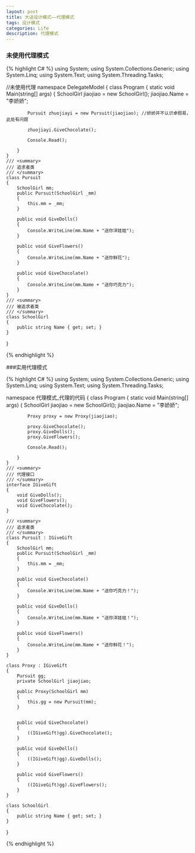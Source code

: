 ```yaml
---
layout: post
title: 大话设计模式——代理模式
tags: 设计模式
categories: Life
description: 代理模式
---
```




### 未使用代理模式

{% highlight C# %}
using System;
using System.Collections.Generic;
using System.Linq;
using System.Text;
using System.Threading.Tasks;

//未使用代理
namespace DelegateModel
{
    class Program
    {
        static void Main(string[] args)
        {
            SchoolGirl jiaojiao = new SchoolGirl();
            jiaojiao.Name = "李娇娇";

            Pursuit zhuojiayi = new Pursuit(jiaojiao); //娇娇并不认识卓假易，此处有问题

            zhuojiayi.GiveChocolate();

            Console.Read();

        }
    }
    /// <summary>
    /// 追求者类
    /// </summary>
    class Pursuit
    {
        SchoolGirl mm;
        public Pursuit(SchoolGirl _mm)
        {
            this.mm = _mm;
        }

        public void GiveDolls()
        {
            Console.WriteLine(mm.Name + "送你洋娃娃");
        }

        public void GiveFlowers()
        {
            Console.WriteLine(mm.Name + "送你鲜花");
        }

        public void GiveChocolate()
        {
            Console.WriteLine(mm.Name + "送你巧克力");
        }
    }
    /// <summary>
    /// 被追求者类
    /// </summary>
    class SchoolGirl
    {
        public string Name { get; set; }
    }
}


{% endhighlight %}


###实用代理模式

{% highlight C# %}
using System;
using System.Collections.Generic;
using System.Linq;
using System.Text;
using System.Threading.Tasks;

namespace 代理模式_代理的代码
{
    class Program
    {
        static void Main(string[] args)
        {
            SchoolGirl jiaojiao = new SchoolGirl();
            jiaojiao.Name = "李娇娇";

            Proxy proxy = new Proxy(jiaojiao);

            proxy.GiveChocolate();
            proxy.GiveDolls();
            proxy.GiveFlowers();

            Console.Read();

        }
    }
    /// <summary>
    /// 代理接口
    /// </summary>
    interface IGiveGift
    {
        void GiveDolls();
        void GiveFlowers();
        void GiveChocolate();
    }

    /// <summary>
    /// 追求者类
    /// </summary>
    class Pursuit : IGiveGift
    {
        SchoolGirl mm;
        public Pursuit(SchoolGirl _mm)
        {
            this.mm = _mm;
        }

        public void GiveChocolate()
        {
            Console.WriteLine(mm.Name + "送你巧克力！");
        }

        public void GiveDolls()
        {
            Console.WriteLine(mm.Name + "送你洋娃娃！");
        }

        public void GiveFlowers()
        {
            Console.WriteLine(mm.Name + "送你鲜花！");
        }
    }

    class Proxy : IGiveGift
    {
        Pursuit gg;
        private SchoolGirl jiaojiao;

        public Proxy(SchoolGirl mm)
        {
            this.gg = new Pursuit(mm);
        }


        public void GiveChocolate()
        {
            ((IGiveGift)gg).GiveChocolate();
        }

        public void GiveDolls()
        {
            ((IGiveGift)gg).GiveDolls();
        }

        public void GiveFlowers()
        {
            ((IGiveGift)gg).GiveFlowers();
        }
    }

    class SchoolGirl
    {
        public string Name { get; set; }
    }
}


{% endhighlight %}